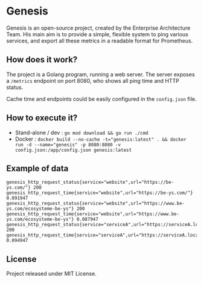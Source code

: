 # Genesis

Genesis is an open-source project, created by the Enterprise Architecture Team. His main aim is to provide a simple,
flexible system to ping various services, and export all these metrics in a readable format for Prometheus.

## How does it work?

The project is a Golang program, running a web server. The server exposes a `/metrics` endpoint on port 8080, who shows
all ping time and HTTP status.

Cache time and endpoints could be easily configured in the `config.json` file.

## How to execute it?

* Stand-alone / dev : `go mod download && go run ./cmd`
* Docker : `docker build --no-cache -t="genesis:latest" . && docker run -d --name="genesis" -p 8080:8080 -v config.json:/app/config.json genesis:latest`


## Example of data

```
genesis_http_request_status{service="website",url="https://be-ys.com/"} 200
genesis_http_request_time{service="website",url="https://be-ys.com/"} 0.091947
genesis_http_request_status{service="website",url="https://www.be-ys.com/ecosysteme-be-ys"} 200
genesis_http_request_time{service="website",url="https://www.be-ys.com/ecosysteme-be-ys"} 0.087947
genesis_http_request_status{service="serviceA",url="https://serviceA.local/"} 200
genesis_http_request_time{service="serviceA",url="https://serviceA.local/"} 0.094947
```

## License

Project released under MIT License.